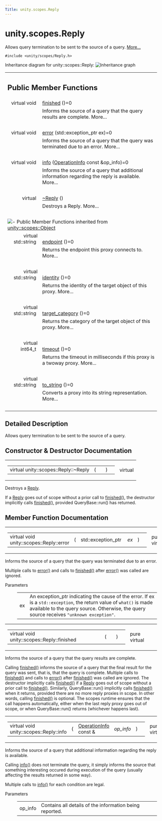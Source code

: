 ```yaml
---
Title: unity.scopes.Reply
---
```


# unity.scopes.Reply

<p>Allows query termination to be sent to the source of a query.  
<a href="#details">More...</a></p>
<p><code>#include &lt;unity/scopes/Reply.h&gt;</code></p>
Inheritance diagram for unity::scopes::Reply:
<img src="https://developer.ubuntu.com/static/devportal_uploaded/689663e9-f563-4abe-8269-ce604811858b-../unity.scopes.Reply/classunity_1_1scopes_1_1_reply__inherit__graph.png" border="0" alt="Inheritance graph"/>
<table class="memberdecls">
<tr class="heading"><td colspan="2"><h2 class="groupheader">
Public Member Functions</h2></td></tr>
<tr class="memitem:a9ca653d5d7f7c97a781bc362f2af7749"><td class="memItemLeft" align="right" valign="top">virtual void&#160;</td><td class="memItemRight" valign="bottom"><a class="el" href="#a9ca653d5d7f7c97a781bc362f2af7749">finished</a> ()=0</td></tr>
<tr class="memdesc:a9ca653d5d7f7c97a781bc362f2af7749"><td class="mdescLeft">&#160;</td><td class="mdescRight">Informs the source of a query that the query results are complete.  More...<br /></td></tr>
<tr class="separator:a9ca653d5d7f7c97a781bc362f2af7749"><td class="memSeparator" colspan="2">&#160;</td></tr>
<tr class="memitem:a526c9cbb11f896210835fb3420324ba8"><td class="memItemLeft" align="right" valign="top">virtual void&#160;</td><td class="memItemRight" valign="bottom"><a class="el" href="#a526c9cbb11f896210835fb3420324ba8">error</a> (std::exception_ptr ex)=0</td></tr>
<tr class="memdesc:a526c9cbb11f896210835fb3420324ba8"><td class="mdescLeft">&#160;</td><td class="mdescRight">Informs the source of a query that the query was terminated due to an error.  More...<br /></td></tr>
<tr class="separator:a526c9cbb11f896210835fb3420324ba8"><td class="memSeparator" colspan="2">&#160;</td></tr>
<tr class="memitem:af35cbaba152e4919306f32b06bd81029"><td class="memItemLeft" align="right" valign="top">virtual void&#160;</td><td class="memItemRight" valign="bottom"><a class="el" href="#af35cbaba152e4919306f32b06bd81029">info</a> (<a class="el" href="unity.scopes.OperationInfo.md">OperationInfo</a> const &amp;op_info)=0</td></tr>
<tr class="memdesc:af35cbaba152e4919306f32b06bd81029"><td class="mdescLeft">&#160;</td><td class="mdescRight">Informs the source of a query that additional information regarding the reply is available.  More...<br /></td></tr>
<tr class="separator:af35cbaba152e4919306f32b06bd81029"><td class="memSeparator" colspan="2">&#160;</td></tr>
<tr class="memitem:a9f0cfeeee75a27e111ebd955523e1bb0"><td class="memItemLeft" align="right" valign="top">virtual&#160;</td><td class="memItemRight" valign="bottom"><a class="el" href="#a9f0cfeeee75a27e111ebd955523e1bb0">~Reply</a> ()</td></tr>
<tr class="memdesc:a9f0cfeeee75a27e111ebd955523e1bb0"><td class="mdescLeft">&#160;</td><td class="mdescRight">Destroys a Reply.  More...<br /></td></tr>
<tr class="separator:a9f0cfeeee75a27e111ebd955523e1bb0"><td class="memSeparator" colspan="2">&#160;</td></tr>
<tr class="inherit_header pub_methods_classunity_1_1scopes_1_1_object"><td colspan="2" onclick="javascript:toggleInherit('pub_methods_classunity_1_1scopes_1_1_object')"><img src="https://developer.ubuntu.com/static/devportal_uploaded/f7892b9d-4e7b-48c5-a691-d5c9cb85f872-../unity.scopes.Reply/closed.png" alt="-"/>&#160;Public Member Functions inherited from <a class="el" href="unity.scopes.Object.md">unity::scopes::Object</a></td></tr>
<tr class="memitem:ad7618cc9d878c40b389361d4acd473ae inherit pub_methods_classunity_1_1scopes_1_1_object"><td class="memItemLeft" align="right" valign="top">virtual std::string&#160;</td><td class="memItemRight" valign="bottom"><a class="el" href="unity.scopes.Object.md#ad7618cc9d878c40b389361d4acd473ae">endpoint</a> ()=0</td></tr>
<tr class="memdesc:ad7618cc9d878c40b389361d4acd473ae inherit pub_methods_classunity_1_1scopes_1_1_object"><td class="mdescLeft">&#160;</td><td class="mdescRight">Returns the endpoint this proxy connects to.  More...<br /></td></tr>
<tr class="separator:ad7618cc9d878c40b389361d4acd473ae inherit pub_methods_classunity_1_1scopes_1_1_object"><td class="memSeparator" colspan="2">&#160;</td></tr>
<tr class="memitem:a1b55aea886f0a68cb8a578f7ee0b1cfd inherit pub_methods_classunity_1_1scopes_1_1_object"><td class="memItemLeft" align="right" valign="top">virtual std::string&#160;</td><td class="memItemRight" valign="bottom"><a class="el" href="unity.scopes.Object.md#a1b55aea886f0a68cb8a578f7ee0b1cfd">identity</a> ()=0</td></tr>
<tr class="memdesc:a1b55aea886f0a68cb8a578f7ee0b1cfd inherit pub_methods_classunity_1_1scopes_1_1_object"><td class="mdescLeft">&#160;</td><td class="mdescRight">Returns the identity of the target object of this proxy.  More...<br /></td></tr>
<tr class="separator:a1b55aea886f0a68cb8a578f7ee0b1cfd inherit pub_methods_classunity_1_1scopes_1_1_object"><td class="memSeparator" colspan="2">&#160;</td></tr>
<tr class="memitem:a40a997516629df3dacca9742dbddd6cb inherit pub_methods_classunity_1_1scopes_1_1_object"><td class="memItemLeft" align="right" valign="top">virtual std::string&#160;</td><td class="memItemRight" valign="bottom"><a class="el" href="unity.scopes.Object.md#a40a997516629df3dacca9742dbddd6cb">target_category</a> ()=0</td></tr>
<tr class="memdesc:a40a997516629df3dacca9742dbddd6cb inherit pub_methods_classunity_1_1scopes_1_1_object"><td class="mdescLeft">&#160;</td><td class="mdescRight">Returns the category of the target object of this proxy.  More...<br /></td></tr>
<tr class="separator:a40a997516629df3dacca9742dbddd6cb inherit pub_methods_classunity_1_1scopes_1_1_object"><td class="memSeparator" colspan="2">&#160;</td></tr>
<tr class="memitem:a41d9839f1e3cbcd6d8baee0736feccab inherit pub_methods_classunity_1_1scopes_1_1_object"><td class="memItemLeft" align="right" valign="top">virtual int64_t&#160;</td><td class="memItemRight" valign="bottom"><a class="el" href="unity.scopes.Object.md#a41d9839f1e3cbcd6d8baee0736feccab">timeout</a> ()=0</td></tr>
<tr class="memdesc:a41d9839f1e3cbcd6d8baee0736feccab inherit pub_methods_classunity_1_1scopes_1_1_object"><td class="mdescLeft">&#160;</td><td class="mdescRight">Returns the timeout in milliseconds if this proxy is a twoway proxy.  More...<br /></td></tr>
<tr class="separator:a41d9839f1e3cbcd6d8baee0736feccab inherit pub_methods_classunity_1_1scopes_1_1_object"><td class="memSeparator" colspan="2">&#160;</td></tr>
<tr class="memitem:a9ae27e1f30dc755abcd796a1e8a25150 inherit pub_methods_classunity_1_1scopes_1_1_object"><td class="memItemLeft" align="right" valign="top">virtual std::string&#160;</td><td class="memItemRight" valign="bottom"><a class="el" href="unity.scopes.Object.md#a9ae27e1f30dc755abcd796a1e8a25150">to_string</a> ()=0</td></tr>
<tr class="memdesc:a9ae27e1f30dc755abcd796a1e8a25150 inherit pub_methods_classunity_1_1scopes_1_1_object"><td class="mdescLeft">&#160;</td><td class="mdescRight">Converts a proxy into its string representation.  More...<br /></td></tr>
<tr class="separator:a9ae27e1f30dc755abcd796a1e8a25150 inherit pub_methods_classunity_1_1scopes_1_1_object"><td class="memSeparator" colspan="2">&#160;</td></tr>
</table>
<a name="details" id="details"></a><h2 class="groupheader">Detailed Description</h2>
<p>Allows query termination to be sent to the source of a query. </p>
<h2 class="groupheader">Constructor &amp; Destructor Documentation</h2>
<table class="mlabels">
<tr>
<td class="mlabels-left">
<table class="memname">
<tr>
<td class="memname">virtual unity::scopes::Reply::~Reply </td>
<td>(</td>
<td class="paramname"></td><td>)</td>
<td></td>
</tr>
</table>
</td>
<td class="mlabels-right">
<span class="mlabels"><span class="mlabel">virtual</span></span>  </td>
</tr>
</table>
<p>Destroys a <a class="el" href="index.html" title="Allows query termination to be sent to the source of a query. ">Reply</a>. </p>
<p>If a <a class="el" href="index.html" title="Allows query termination to be sent to the source of a query. ">Reply</a> goes out of scope without a prior call to <a class="el" href="#a9ca653d5d7f7c97a781bc362f2af7749" title="Informs the source of a query that the query results are complete. ">finished()</a>, the destructor implicitly calls <a class="el" href="#a9ca653d5d7f7c97a781bc362f2af7749" title="Informs the source of a query that the query results are complete. ">finished()</a>, provided QueryBase::run() has returned. </p>
<h2 class="groupheader">Member Function Documentation</h2>
<table class="mlabels">
<tr>
<td class="mlabels-left">
<table class="memname">
<tr>
<td class="memname">virtual void unity::scopes::Reply::error </td>
<td>(</td>
<td class="paramtype">std::exception_ptr&#160;</td>
<td class="paramname"><em>ex</em></td><td>)</td>
<td></td>
</tr>
</table>
</td>
<td class="mlabels-right">
<span class="mlabels"><span class="mlabel">pure virtual</span></span>  </td>
</tr>
</table>
<p>Informs the source of a query that the query was terminated due to an error. </p>
<p>Multiple calls to <a class="el" href="#a526c9cbb11f896210835fb3420324ba8" title="Informs the source of a query that the query was terminated due to an error. ">error()</a> and calls to <a class="el" href="#a9ca653d5d7f7c97a781bc362f2af7749" title="Informs the source of a query that the query results are complete. ">finished()</a> after <a class="el" href="#a526c9cbb11f896210835fb3420324ba8" title="Informs the source of a query that the query was terminated due to an error. ">error()</a> was called are ignored. </p><dl class="params"><dt>Parameters</dt><dd>
<table class="params">
<tr><td class="paramname">ex</td><td>An exception_ptr indicating the cause of the error. If ex is a <code>std::exception</code>, the return value of <code>what()</code> is made available to the query source. Otherwise, the query source receives <code>"unknown exception"</code>. </td></tr>
</table>
</dd>
</dl>
<table class="mlabels">
<tr>
<td class="mlabels-left">
<table class="memname">
<tr>
<td class="memname">virtual void unity::scopes::Reply::finished </td>
<td>(</td>
<td class="paramname"></td><td>)</td>
<td></td>
</tr>
</table>
</td>
<td class="mlabels-right">
<span class="mlabels"><span class="mlabel">pure virtual</span></span>  </td>
</tr>
</table>
<p>Informs the source of a query that the query results are complete. </p>
<p>Calling <a class="el" href="#a9ca653d5d7f7c97a781bc362f2af7749" title="Informs the source of a query that the query results are complete. ">finished()</a> informs the source of a query that the final result for the query was sent, that is, that the query is complete. Multiple calls to <a class="el" href="#a9ca653d5d7f7c97a781bc362f2af7749" title="Informs the source of a query that the query results are complete. ">finished()</a> and calls to <a class="el" href="#a526c9cbb11f896210835fb3420324ba8" title="Informs the source of a query that the query was terminated due to an error. ">error()</a> after <a class="el" href="#a9ca653d5d7f7c97a781bc362f2af7749" title="Informs the source of a query that the query results are complete. ">finished()</a> was called are ignored. The destructor implicitly calls <a class="el" href="#a9ca653d5d7f7c97a781bc362f2af7749" title="Informs the source of a query that the query results are complete. ">finished()</a> if a <a class="el" href="index.html" title="Allows query termination to be sent to the source of a query. ">Reply</a> goes out of scope without a prior call to <a class="el" href="#a9ca653d5d7f7c97a781bc362f2af7749" title="Informs the source of a query that the query results are complete. ">finished()</a>. Similarly, QueryBase::run() implicitly calls <a class="el" href="#a9ca653d5d7f7c97a781bc362f2af7749" title="Informs the source of a query that the query results are complete. ">finished()</a> when it returns, provided there are no more reply proxies in scope. In other words, calling <a class="el" href="#a9ca653d5d7f7c97a781bc362f2af7749" title="Informs the source of a query that the query results are complete. ">finished()</a> is optional. The scopes runtime ensures that the call happens automatically, either when the last reply proxy goes out of scope, or when QueryBase::run() returns (whichever happens last). </p>
<table class="mlabels">
<tr>
<td class="mlabels-left">
<table class="memname">
<tr>
<td class="memname">virtual void unity::scopes::Reply::info </td>
<td>(</td>
<td class="paramtype"><a class="el" href="unity.scopes.OperationInfo.md">OperationInfo</a> const &amp;&#160;</td>
<td class="paramname"><em>op_info</em></td><td>)</td>
<td></td>
</tr>
</table>
</td>
<td class="mlabels-right">
<span class="mlabels"><span class="mlabel">pure virtual</span></span>  </td>
</tr>
</table>
<p>Informs the source of a query that additional information regarding the reply is available. </p>
<p>Calling <a class="el" href="#af35cbaba152e4919306f32b06bd81029" title="Informs the source of a query that additional information regarding the reply is available. ">info()</a> does not terminate the query, it simply informs the source that something interesting occured during execution of the query (usually affecting the results returned in some way).</p>
<p>Multiple calls to <a class="el" href="#af35cbaba152e4919306f32b06bd81029" title="Informs the source of a query that additional information regarding the reply is available. ">info()</a> for each condition are legal. </p><dl class="params"><dt>Parameters</dt><dd>
<table class="params">
<tr><td class="paramname">op_info</td><td>Contains all details of the information being reported. </td></tr>
</table>
</dd>
</dl>
